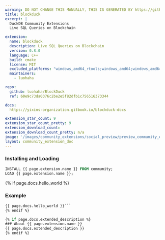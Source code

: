 ```yaml
---
warning: DO NOT CHANGE THIS MANUALLY, THIS IS GENERATED BY https://github/duckdb/community-extensions repository, check README there
title: blockduck
excerpt: |
  DuckDB Community Extensions
  Live SQL Queries on Blockchain

extension:
  name: blockduck
  description: Live SQL Queries on Blockchain
  version: 0.8.0
  language: C++
  build: cmake
  license: MIT
  excluded_platforms: "windows_amd64_rtools;windows_amd64;windows_amd64_mingw;wasm_mvp;wasm_eh;wasm_threads"
  maintainers:
    - luohaha

repo:
  github: luohaha/BlockDuck
  ref: 60e9c73da0376c2be2e5f82dfb1c756516373344

docs:
  https://yixins-organization.gitbook.io/blockduck-docs

extension_star_count: 9
extension_star_count_pretty: 9
extension_download_count: 
extension_download_count_pretty: n/a
image: '/images/community_extensions/social_preview/preview_community_extension_blockduck.png'
layout: community_extension_doc
---
```


### Installing and Loading
```sql
INSTALL {{ page.extension.name }} FROM community;
LOAD {{ page.extension.name }};
```

{% if page.docs.hello_world %}
### Example
```sql
{{ page.docs.hello_world }}```
{% endif %}

{% if page.docs.extended_description %}
### About {{ page.extension.name }}
{{ page.docs.extended_description }}
{% endif %}


